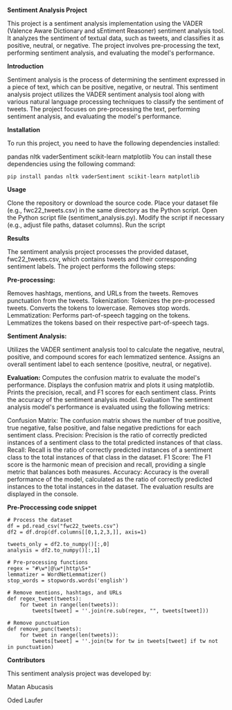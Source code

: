 **Sentiment Analysis Project**

This project is a sentiment analysis implementation using the VADER (Valence Aware Dictionary and sEntiment Reasoner) sentiment analysis tool. It analyzes the sentiment of textual data, such as tweets, and classifies it as positive, neutral, or negative. The project involves pre-processing the text, performing sentiment analysis, and evaluating the model's performance.

**Introduction**

Sentiment analysis is the process of determining the sentiment expressed in a piece of text, which can be positive, negative, or neutral. This sentiment analysis project utilizes the VADER sentiment analysis tool along with various natural language processing techniques to classify the sentiment of tweets. The project focuses on pre-processing the text, performing sentiment analysis, and evaluating the model's performance.

**Installation**

To run this project, you need to have the following dependencies installed:

pandas
nltk
vaderSentiment
scikit-learn
matplotlib
You can install these dependencies using the following command:

```
pip install pandas nltk vaderSentiment scikit-learn matplotlib
```

**Usage**

Clone the repository or download the source code.
Place your dataset file (e.g., fwc22_tweets.csv) in the same directory as the Python script.
Open the Python script file (sentiment_analysis.py).
Modify the script if necessary (e.g., adjust file paths, dataset columns).
Run the script

**Results**

The sentiment analysis project processes the provided dataset, fwc22_tweets.csv, which contains tweets and their corresponding sentiment labels. The project performs the following steps:

**Pre-processing:**

Removes hashtags, mentions, and URLs from the tweets.
Removes punctuation from the tweets.
Tokenization:
Tokenizes the pre-processed tweets.
Converts the tokens to lowercase.
Removes stop words.
Lemmatization:
Performs part-of-speech tagging on the tokens.
Lemmatizes the tokens based on their respective part-of-speech tags.

**Sentiment Analysis:**

Utilizes the VADER sentiment analysis tool to calculate the negative, neutral, positive, and compound scores for each lemmatized sentence.
Assigns an overall sentiment label to each sentence (positive, neutral, or negative).

**Evaluation:**
Computes the confusion matrix to evaluate the model's performance.
Displays the confusion matrix and plots it using matplotlib.
Prints the precision, recall, and F1 scores for each sentiment class.
Prints the accuracy of the sentiment analysis model.
Evaluation
The sentiment analysis model's performance is evaluated using the following metrics:

Confusion Matrix: The confusion matrix shows the number of true positive, true negative, false positive, and false negative predictions for each sentiment class.
Precision: Precision is the ratio of correctly predicted instances of a sentiment class to the total predicted instances of that class.
Recall: Recall is the ratio of correctly predicted instances of a sentiment class to the total instances of that class in the dataset.
F1 Score: The F1 score is the harmonic mean of precision and recall, providing a single metric that balances both measures.
Accuracy: Accuracy is the overall performance of the model, calculated as the ratio of correctly predicted instances to the total instances in the dataset.
The evaluation results are displayed in the console.

**Pre-Proccessing code snippet**

```
# Process the dataset
df = pd.read_csv("fwc22_tweets.csv")
df2 = df.drop(df.columns[[0,1,2,3,]], axis=1)

tweets_only = df2.to_numpy()[:,0]
analysis = df2.to_numpy()[:,1]

# Pre-processing functions
regex = "#\w*|@\w*|http\S+"
lemmatizer = WordNetLemmatizer()
stop_words = stopwords.words('english')

# Remove mentions, hashtags, and URLs
def regex_tweet(tweets):
    for tweet in range(len(tweets)):
        tweets[tweet] = ''.join(re.sub(regex, "", tweets[tweet]))

# Remove punctuation
def remove_punc(tweets):
    for tweet in range(len(tweets)):
        tweets[tweet] = ''.join(tw for tw in tweets[tweet] if tw not in punctuation)
```

**Contributors**

This sentiment analysis project was developed by:

Matan Abucasis

Oded Laufer
